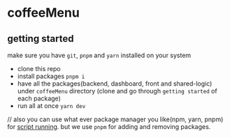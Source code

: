 # coffeeMenu

## getting started

make sure you have `git`, `pnpm` and `yarn` installed on your system

- clone this repo
- install packages `pnpm i`
- have all the packages(backend, dashboard, front and shared-logic) under `coffeeMenu` directory (clone and go through `getting started` of each package)
- run all at once `yarn dev`

// also you can use what ever package manager you like(npm, yarn, pnpm) for <u>script running</u>. but we use `pnpm` for adding and removing packages.
